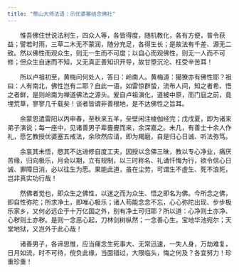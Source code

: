 ```yaml
---
title: "憨山大师法语：示优婆塞结念佛社"
---
```


　　惟吾佛住世说法利生，四众人等，各皆得度，随机教化，各有方便，普令获益；譬若时雨，三草二木无不蒙润，随分充足，各得生长；是故法有千差、源无二致。然以佛性而观众生，则无一生而不可度；以自心而观佛性，则无一人而不可修；但众生自迷而不知，又无真正善知识开导，故甘堕沉沦、枉受辛苦耳！

　　所以卢祖初至，黄梅问何处人，答曰：岭南人。黄梅道：獦獠亦有佛性耶？祖曰：人有南北，佛性岂有二耶？自此一语，如雷惊群蛰，流布人间，知之者希、悟之者鲜，是则岭南为禅道佛法之源头。爰自卢祖演化，道被中原，而门庭之前，竟埋荒草，寥寥几千载矣！谈者皆谓非善根地，是不达佛性之旨耳。

　　余蒙恩遣雷阳以丙申春，至秋来五羊，垒壁闲注棱伽经完；戊戌夏，即为诸来弟子演说；每一座中，见诸善男子辈亹亹而来，余深嘉之。未几，有善士十余人作礼，愿乞教授优婆塞五戒法，余欣然应请，即为羯磨，自是归心日诚、听法弥笃。

　　余哀其未悟，愍其不达进修自度工夫，因授以念佛三昧，教以专心净业，痛厌苦缘，归向极乐，月会以期，立有规制，以三时称名、礼诵忏悔为行，欲令信心日诚、罪障日消，必以往生为愿。果能此道，虽在尘劳，可谓生不虚生、死不浪死，岂非真实功行哉！

　　然佛者觉也，即众生之佛性，以迷之而为众生、悟之即名为佛。今所念之佛，即自性弥陀；所求净土，即唯心极乐；诸人苟能念念不忘，心心弥陀出现、步步极乐家乡，又何必远企于十万亿国之外，别有净土可归耶？所以道：心净则土亦净、心秽则土亦秽。是则一念恶心起，刀林剑树枞然；一念善心生，宝地华池宛尔；天堂地狱，又岂外于此心哉！

　　诸善男子，各谛思惟，应当痛念生死事大、无常迅速，一失人身，万劫难复，日月如流，时不可待，傥负此缘，当面错过，大限临头，悔之何及？各宜努力！珍重珍重！
